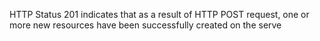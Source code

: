HTTP Status 201 indicates that as a result of HTTP POST request, one or more new resources have been successfully created on the serve



